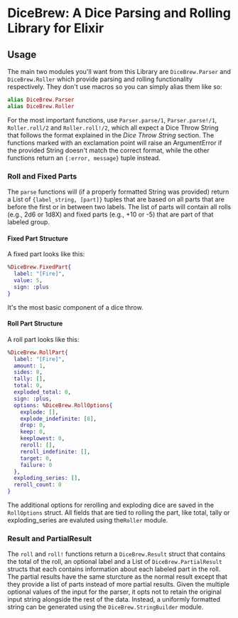 # DiceBrew: A Dice Parsing and Rolling Library for Elixir

## Usage

The main two modules you'll want from this Library are `DiceBrew.Parser` and `DiceBrew.Roller` which provide parsing and rolling functionality respectively. They don't use macros so you can simply alias them like so:

```elixir
alias DiceBrew.Parser
alias DiceBrew.Roller
```
For the most important functions, use `Parser.parse/1`, `Parser.parse!/1`, `Roller.roll/2` and `Roller.roll!/2`, which all expect a Dice Throw String that follows the format explained in the *Dice Throw String* section. The functions marked with an exclamation point will raise an ArgumentError if the provided String doesn't match the correct format, while the other functions return an `{:error, message}` tuple instead.

### Roll and Fixed Parts

The `parse` functions will (if a properly formatted String was provided) return a List of `{label_string, [part]}` tuples that are based on all parts that are before the first or in between two labels. The list of parts will contain all rolls (e.g., 2d6 or 1d8X) and fixed parts (e.g., +10 or -5) that are part of that labeled group.

#### Fixed Part Structure

A fixed part looks like this:

```elixir
%DiceBrew.FixedPart{
  label: "[Fire]",
  value: 5,
  sign: :plus
}
```

It's the most basic component of a dice throw.

#### Roll Part Structure

A roll part looks like this:

```elixir
%DiceBrew.RollPart{
  label: "[Fire]",
  amount: 1,
  sides: 8,
  tally: [],
  total: 0,
  exploded_total: 0,
  sign: :plus,
  options: %DiceBrew.RollOptions{
    explode: [],
    explode_indefinite: [8],
    drop: 0,
    keep: 0,
    keeplowest: 0,
    reroll: [],
    reroll_indefinite: [],
    target: 0,
    failure: 0
  },
  exploding_series: [],
  reroll_count: 0
}
```
The additional options for rerolling and exploding dice are saved in the `RollOptions` struct. All fields that are tied to rolling the part, like total, tally or exploding_series are evaluted using the`Roller` module.

### Result and PartialResult

The `roll` and `roll!` functions return a `DiceBrew.Result` struct that contains the total of the roll, an optional label and a List of `DiceBrew.PartialResult` structs that each contains information about each labeled part in the roll. The partial results have the same sturcture as the normal result except that they provide a list of parts instead of more partial results.
Given the multiple optional values of the input for the parser, it opts not to retain the original input string alongside the rest of the data. Instead, a uniformly formatted string can be generated using the `DiceBrew.StringBuilder` module.
